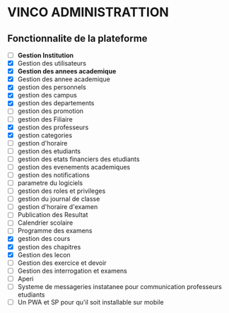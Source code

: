# VINCO ADMINISTRATTION

## **Fonctionnalite de la plateforme**

- [ ]  **Gestion Institution**
- [X]  Gestion des utilisateurs
- [x]  **Gestion des annees academique**
- [X]  Gestion des annee academique 
- [X]  gestion  des personnels 
- [X]  gestion des campus
- [X]  gestion des departements
- [ ]  gestion des promotion
- [ ]  gestion des Filiaire
- [X]  gestion des professeurs
- [X]  gestion categories 
- [ ]  gestion d'horaire
- [ ]  gestion des etudiants
- [ ]  gestion des etats financiers des etudiants
- [ ]  gestion des evenements academiques
- [ ]  gestion des notifications 
- [ ]  parametre du logiciels
- [ ]  gestion des roles et privileges
- [ ]  gestion du journal de classe 
- [ ]  gestion d'horaire d'examen 
- [ ]  Publication des Resultat
- [ ]  Calendrier scolaire
- [ ]  Programme des examens
- [x]  gestion des cours
- [x]  gestion des chapitres 
- [x]  Gestion des lecon 
- [ ]  Gestion des exercice et devoir 
- [ ]  Gestion des interrogation et examens
- [ ]  Aperi
- [ ]  Systeme de messageries instatanee pour communication professeurs etudiants
- [ ]  Un PWA et SP pour qu'il soit installable sur mobile
